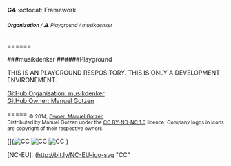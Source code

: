 __G4__ :octocat: Framework
###### <sub>**Organization** / ⚠️ Playground / musikdenker  </sub>
======
   
###musikdenker
######Playground
  
THIS IS AN PLAYGROUND RESPOSITORY.
THIS IS ONLY A DEVELOPMENT ENVIRONEMENT. 
  
[GitHub Organisation: musikdenker](http://musikdenker.github.io/?tab=repositories)  
[GitHub Owner: Manuel Gotzen](http://manuelgotzen.github.io/?tab=repositories)

  
=====
<sub>
&copy; 2014, [Owner: Manuel Gotzen][gitHub]  
Distributed by Manuel Gotzen under the [CC BY-ND-NC 1.0](http://creativecommons.org/licenses/by-nc-nd/3.0/de/) licence. Company logos in icons are copyright of their respective owners.  
</sub>

[](![CC][CC]  ![CC][BY]  ![CC][NC]  [](![CC][NC-EU]))

[CC]: http://bit.ly/CC-ico-svg "CC"
[BY]: http://bit.ly/BY-ico-svg "CC"
[NC]: http://bit.ly/NC-ico-svg "CC"
[NC-EU]: (http://bit.ly/NC-EU-ico-svg "CC"

[gitHub]: http://bit.ly/gitHub-musikdenker  "Organization"
[gitHub]: http://bit.ly/gitHub-gee  "Owner"
